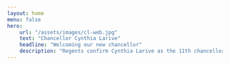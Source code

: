 ```yaml
---
layout: home
menu: false
hero:
    url: "/assets/images/cl-web.jpg"
    text: "Chancellor Cynthia Larive"
    headline: "Welcoming our new chancellor"
    description: "Regents confirm Cynthia Larive as the 11th chancellor at UC Santa Cruz"
---
```

